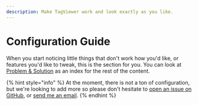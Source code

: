 ```yaml
---
description: Make TagViewer work and look exactly as you like.
---
```


# Configuration Guide

When you start noticing little things that don't work how you'd like, or features you'd like to tweak, this is the section for you. You can look at [Problem & Solution](problem-and-solution.md) as an index for the rest of the content.

{% hint style="info" %}
At the moment, there is not a ton of configuration, but we're looking to add more so please don't hesitate to [open an issue on GitHub](https://github.com/TagViewer/tagviewer), or [send me an email](mailto:mattf53190@gmail.com?subject=TagViewer%20Feature%20Request%3A).
{% endhint %}

